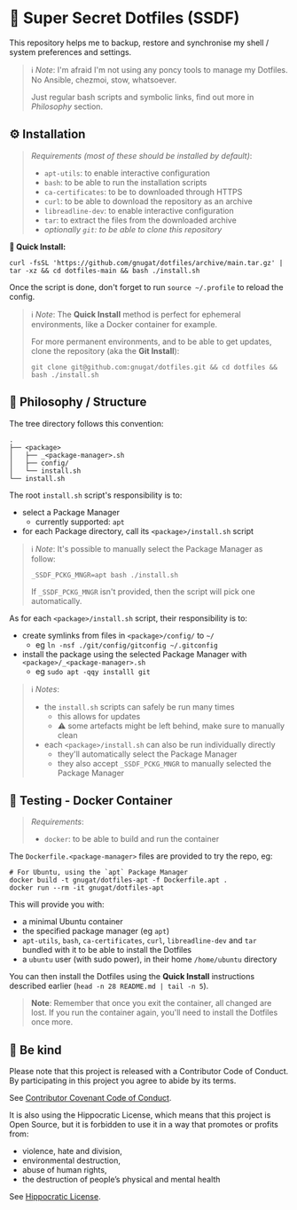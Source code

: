 # 🔵 Super Secret Dotfiles (SSDF)

This repository helps me to backup, restore and synchronise
my shell / system preferences and settings.

> ℹ️  _Note_: I'm afraid I'm not using any poncy tools to manage my Dotfiles.
> No Ansible, chezmoi, stow, whatsoever.
>
> Just regular bash scripts and symbolic links,
> find out more in _Philosophy_ section. 

## ⚙️  Installation

> _Requirements (most of these should be installed by default)_:
>
> * `apt-utils`: to enable interactive configuration
> * `bash`: to be able to run the installation scripts
> * `ca-certificates`: to be to downloaded through HTTPS
> * `curl`: to be able to download the repository as an archive
> * `libreadline-dev`: to enable interactive configuration
> * `tar`: to extract the files from the downloaded archive
> * _optionally `git`: to be able to clone this repository_

**🚀 Quick Install:**

```shell
curl -fsSL 'https://github.com/gnugat/dotfiles/archive/main.tar.gz' | tar -xz && cd dotfiles-main && bash ./install.sh
```

Once the script is done, don't forget to run `source ~/.profile` to reload the config.

> ℹ️  _Note_: The **Quick Install** method is perfect for ephemeral environments,
> like a Docker container for example.
> 
> For more permanent environments, and to be able to get updates,
> clone the repository (aka the **Git Install**):
> 
> ```shell
> git clone git@github.com:gnugat/dotfiles.git && cd dotfiles && bash ./install.sh
> ```

## 🌳 Philosophy / Structure

The tree directory follows this convention:

```
.
├── <package>
│   ├── _<package-manager>.sh
│   ├── config/
│   └── install.sh
└── install.sh
```

The root `install.sh` script's responsibility is to:

* select a Package Manager
  * currently supported: `apt`
* for each Package directory, call its `<package>/install.sh` script

> ℹ️  _Note_: It's possible to manually select the Package Manager as follow:
>
> ```shell
> _SSDF_PCKG_MNGR=apt bash ./install.sh
> ```
>
> If `_SSDF_PCKG_MNGR` isn't provided, then the script will pick one automatically.

As for each `<package>/install.sh` script, their responsibility is to:

* create symlinks from files in `<package>/config/` to `~/`
  * eg `ln -nsf ./git/config/gitconfig ~/.gitconfig`
* install the package using the selected Package Manager with `<package>/_<package-manager>.sh`
  * eg `sudo apt -qqy installl git`

> ℹ️  _Notes_:
> * the `install.sh` scripts can safely be run many times
>   * this allows for updates
>   * ⚠️  some artefacts might be left behind, make sure to manually clean
> * each `<package>/install.sh` can also be run individually directly
>   * they'll automatically select the Package Manager
>   * they also accept `_SSDF_PCKG_MNGR` to manually selected the Package Manager

## 🐋 Testing - Docker Container

> _Requirements_:
>
> * `docker`: to be able to build and run the container

The `Dockerfile.<package-manager>` files are provided to try the repo, eg:

```shell
# For Ubuntu, using the `apt` Package Manager
docker build -t gnugat/dotfiles-apt -f Dockerfile.apt .
docker run --rm -it gnugat/dotfiles-apt
```

This will provide you with:

* a minimal Ubuntu container
* the specified package manager (eg `apt`)
* `apt-utils`, `bash`, `ca-certificates`, `curl`, `libreadline-dev` and `tar`
  bundled with it to be able to install the Dotfiles
* a `ubuntu` user (with sudo power), in their home `/home/ubuntu` directory

You can then install the Dotfiles using the **Quick Install** instructions
described earlier (`head -n 28 README.md | tail -n 5`).

> **Note**: Remember that once you exit the container, all changed are lost.
> If you run the container again, you'll need to install the Dotfiles once more.

## 🤝 Be kind 

Please note that this project is released with a Contributor Code of Conduct.
By participating in this project you agree to abide by its terms.

See [Contributor Covenant Code of Conduct](https://www.contributor-covenant.org/version/2/0/code_of_conduct/).

It is also using the Hippocratic License, which means that this project is Open
Source, but it is forbidden to use it in a way that promotes or profits from:

* violence, hate and division,
* environmental destruction,
* abuse of human rights,
* the destruction of people’s physical and mental health

See [Hippocratic License](https://firstdonoharm.dev/version/2/1/license.html).
